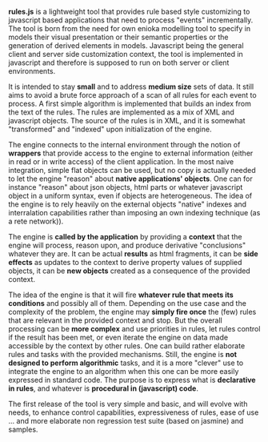 **rules.js** is a lightweight tool that provides rule based style customizing to javascript based applications 
that need to process "events" incrementally. The tool is born from the need for own enioka modelling tool to 
specify in models their visual presentation or their semantic properties or the generation of derived elements 
in models. Javascript being the general client and server side customization context, the tool is implemented in 
javascript and therefore is supposed to run on both server or client environments.

It is intended to stay **small** and to address **medium size** sets of data. It still aims to avoid a brute force
approach of a scan of all rules for each event to process. A first simple algorithm is implemented that builds 
an index from the text of the rules. The rules are implemented as a mix of XML and javascript objects. The source 
of the rules is in XML, and it is somewhat "transformed" and "indexed" upon initialization of the engine.  

The engine connects to the internal environment through the notion of **wrappers** that provide access to the engine
to external information (either in read or in write access) of the client application. In the most naive 
integration, simple flat objects can be used, but no copy is actually needed to let the engine "reason" 
about **native applications' objects**. One can for instance "reason" about json objects, html parts 
or whatever javascript object in a uniform syntax, even if objects are heterogeneous. The idea of the engine 
is to rely heavily on the external objects "native" indexes and interralation capabilities rather than imposing 
an own indexing technique (as a rete network)).

The engine is **called by the application** by providing a **context** that the engine will process, reason upon, 
and produce derivative "conclusions" whatever they are. It can be actual **results** as html fragments, it can 
be **side effects** as updates to the context to derive property values of supplied objects, it can be 
**new objects** created as a consequence of the provided context.

The idea of the engine is that it will fire **whatever rule that meets its conditions** and possibly all of them. 
Depending on the use case and the complexity of the problem, the engine may **simply fire once** the (few) rules 
that are relevant in the provided context and stop. But the overall processing can be **more complex** and 
use priorities in rules, let rules control if the result has been met, or even iterate the engine on data 
made accessible by the context by other rules. One can build rather elaborate rules and tasks with the 
provided mechanisms. Still, the engine is **not designed to perform algorithmic** tasks, and it is a 
more "clever" use to integrate the engine to an algorithm when this one can be more easily expressed in standard code. 
The purpose is to express what is **declarative in rules**, and whatever is **procedural in (javascript) code**.

The first release of the tool is very simple and basic, and will evolve with needs, to enhance control capabilities,
expressiveness of rules, ease of use ... and more elaborate non regression test suite (based on jasmine) and 
samples.
